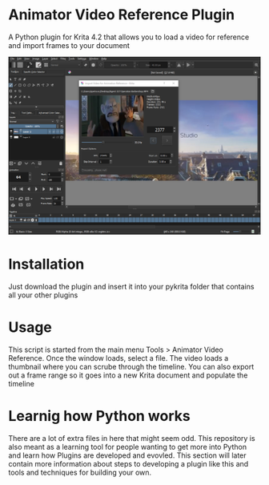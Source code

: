 # Animator Video Reference Plugin
A Python plugin for Krita 4.2 that allows you to load a video for reference and import frames to your document

![alt text](preview.png)


# Installation
Just download the plugin and insert it into your pykrita folder that contains all your other plugins

# Usage
This script is started from the main menu Tools > Animator Video Reference. Once the window loads, select a file. The video loads a thumbnail where you can scrube through the timeline. You can also export out a frame range so it goes into a new Krita document and populate the timeline

# Learnig how Python works
There are a lot of extra files in here that might seem odd. This repository is also meant as a learning tool for people wanting to get more into Python and learn how Plugins are developed and evovled. This section will later contain more information about steps to developing a plugin like this and tools and techniques for building your own.
